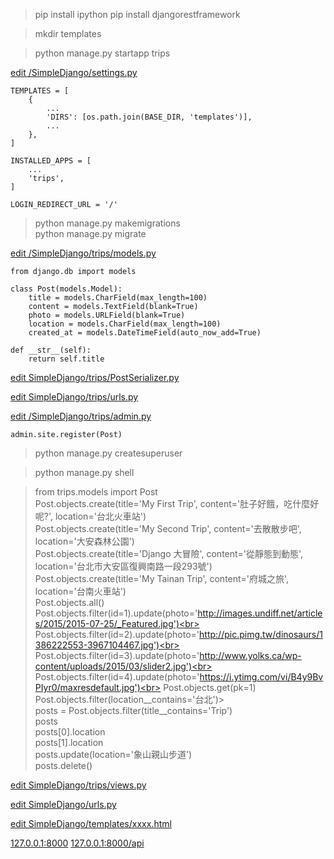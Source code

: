 > pip install ipython
> pip install djangorestframework

> mkdir templates

> python manage.py startapp trips

<a href="https://github.com/mingburnu/SimpleDjango/blob/master/SimpleDjango/settings.py">edit /SimpleDjango/settings.py</a>

    TEMPLATES = [
        {
            ...
            'DIRS': [os.path.join(BASE_DIR, 'templates')],
            ...
        },
    ]

    INSTALLED_APPS = [
        ...
        'trips',
    ]
    
    LOGIN_REDIRECT_URL = '/'


> python manage.py makemigrations<br>
> python manage.py migrate<br>

<a href="https://github.com/mingburnu/SimpleDjango/blob/master/SimpleDjango/trips/models.py">edit /SimpleDjango/trips/models.py</a>

    from django.db import models
    
    class Post(models.Model):
        title = models.CharField(max_length=100)
        content = models.TextField(blank=True)
        photo = models.URLField(blank=True)
        location = models.CharField(max_length=100)
        created_at = models.DateTimeField(auto_now_add=True)

    def __str__(self):
        return self.title


<a href="https://github.com/mingburnu/SimpleDjango/blob/master/trips/PostSerializer.py">edit SimpleDjango/trips/PostSerializer.py</a>

<a href="https://github.com/mingburnu/SimpleDjango/blob/master/trips/urls.py">edit SimpleDjango/trips/urls.py</a>
		
<a href="https://github.com/mingburnu/SimpleDjango/blob/master/SimpleDjango/trips/admin.py">edit /SimpleDjango/trips/admin.py</a>
   
    admin.site.register(Post)

> python manage.py createsuperuser

> python manage.py shell

> from trips.models import Post<br>
> Post.objects.create(title='My First Trip', content='肚子好餓，吃什麼好呢?', location='台北火車站')<br>
> Post.objects.create(title='My Second Trip', content='去散散步吧', location='大安森林公園')<br>
> Post.objects.create(title='Django 大冒險', content='從靜態到動態', location='台北市大安區復興南路一段293號')<br>
> Post.objects.create(title='My Tainan Trip', content='府城之旅', location='台南火車站')<br>
> Post.objects.all()<br>
> Post.objects.filter(id=1).update(photo='http://images.undiff.net/articles/2015/2015-07-25/_Featured.jpg')<br>
> Post.objects.filter(id=2).update(photo='http://pic.pimg.tw/dinosaurs/1386222553-3967104467.jpg')<br>
> Post.objects.filter(id=3).update(photo='http://www.yolks.ca/wp-content/uploads/2015/03/slider2.jpg')<br>
> Post.objects.filter(id=4).update(photo='https://i.ytimg.com/vi/B4y9BvPIyr0/maxresdefault.jpg')<br>
> Post.objects.get(pk=1)<br>
> Post.objects.filter(location__contains='台北')><br> 
> posts = Post.objects.filter(title__contains='Trip')<br>
> posts<br>
> posts[0].location<br>
> posts[1].location<br>
> posts.update(location='象山親山步道')<br>
> posts.delete()<br>

<a href="https://github.com/mingburnu/SimpleDjango/blob/master/SimpleDjango/trips/views.py">edit SimpleDjango/trips/views.py</a>

<a href="https://github.com/mingburnu/SimpleDjango/blob/master/SimpleDjango/urls.py">edit SimpleDjango/urls.py</a>

<a href="https://github.com/mingburnu/SimpleDjango/blob/master/SimpleDjango/templates">edit SimpleDjango/templates/xxxx.html</a>

<a href="http://127.0.0.1:8000">127.0.0.1:8000</a>
<a href="http://127.0.0.1:8000/api">127.0.0.1:8000/api</a>